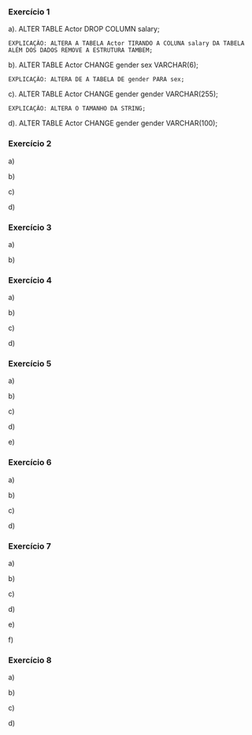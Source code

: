 ### Exercício 1
a).
    ALTER TABLE Actor DROP COLUMN salary;

    EXPLICAÇÃO: ALTERA A TABELA Actor TIRANDO A COLUNA salary DA TABELA ALÉM DOS DADOS REMOVE A ESTRUTURA TAMBEM;

b).
    ALTER TABLE Actor CHANGE gender sex VARCHAR(6);

    EXPLICAÇÃO: ALTERA DE A TABELA DE gender PARA sex;

c).
    ALTER TABLE Actor CHANGE gender gender VARCHAR(255);

    EXPLICAÇÃO: ALTERA O TAMANHO DA STRING;

d).
    ALTER TABLE Actor CHANGE gender gender VARCHAR(100);


### Exercício 2
a)

b)

c)

d)


### Exercício 3
a)

b)


### Exercício 4
a)

b)

c)

d) 

### Exercício 5
a)

b)

c)

d)

e)



### Exercício 6
a)

b)

c)

d)
 

### Exercício 7
a)

b)

c)

d)

e)

f)


### Exercício 8
a)

b)

c)

d)
